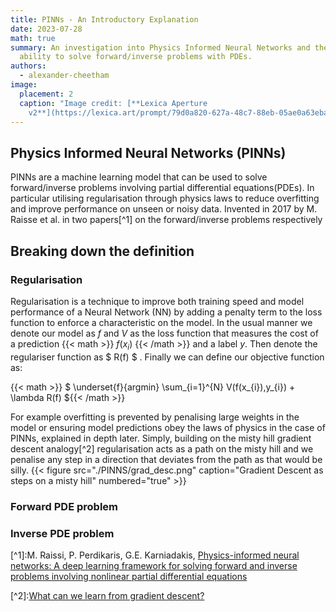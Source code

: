 ```yaml
---
title: PINNs - An Introductory Explanation
date: 2023-07-28
math: true
summary: An investigation into Physics Informed Neural Networks and their
  ability to solve forward/inverse problems with PDEs.
authors:
  - alexander-cheetham
image:
  placement: 2
  caption: "Image credit: [**Lexica Aperture
    v2**](https://lexica.art/prompt/79d0a820-627a-48c7-88eb-05ae0a63eba2)"
---
```

## Physics Informed Neural Networks (PINNs)

PINNs are a machine learning model that can be used to solve forward/inverse problems involving partial differential equations(PDEs). In particular utilising regularisation through physics laws to reduce overfitting and improve performance on unseen or noisy data. Invented in 2017 by M. Raisse et al. in two papers[^1] on the forward/inverse problems respectively

## Breaking down the definition

### Regularisation

Regularisation is a technique to improve both training speed and model performance of a Neural Network (NN) by adding a penalty term to the loss function to enforce a characteristic on the model. In the usual manner we denote our model as $f$ and $V$ as the loss function that measures the cost of a prediction {{< math >}}  $f(x_{i})$ {{< /math >}}  and a label $y$. Then denote the regulariser function as $ R(f) $ . Finally we can define our objective function as:

{{< math >}}
$
﻿\underset{f}{argmin}  \sum\_{i=1}^{N} V(f(x\_{i}),y_{i}) + \lambda R(f)
$﻿{{< /math >}}


For example overfitting is prevented by penalising large weights in the model or ensuring model predictions obey the laws of physics in the case of PINNs, explained in depth later. Simply, building on the misty hill gradient descent analogy[^2]  regularisation acts as a path on the misty hill and we penalise any step in a direction that deviates from the path as that would be silly.
{{< figure src="./PINNS/grad_desc.png" caption="Gradient Descent as steps on a misty hill" numbered="true" >}}

### Forward PDE problem

### Inverse PDE problem

\[﻿^1]:M. Raissi, P. Perdikaris, G.E. Karniadakis,
[Physics-informed neural networks: A deep learning framework for solving forward and inverse problems involving nonlinear partial differential equations](https://doi.org/10.1016/j.jcp.2018.10.045)

\[﻿^2]:[What can we learn from gradient descent?](https://ayush-98282.medium.com/what-can-we-learn-from-gradient-descent-8ef0827902e1)